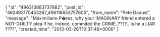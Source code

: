  {
   "id": "496313883737882",
   "post_id": "462493170453287_496116653757605",
   "from_name": "Pete Daoust",
   "message": "Maximiliano P�rez, why your IMAGINARY friend entered a NOT-GUILTY plea if he, indeed, commited the CRIME..????...is he a LIAR ????",
   "created_time": "2013-03-26T10:37:49+0000"
 }
